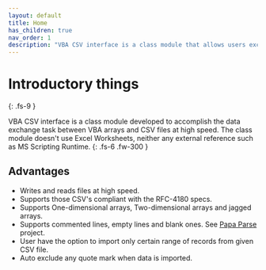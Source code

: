 ```yaml
---
layout: default
title: Home
has_children: true
nav_order: 1
description: "VBA CSV interface is a class module that allows users exchange data between VBA arrays and CSV files at high speed."
---
```


# Introductory things
{: .fs-9 }

VBA CSV interface is a class module developed to accomplish the data exchange task between VBA arrays and CSV files at high speed. The class module doesn't use Excel Worksheets, neither any external reference such as MS Scripting Runtime.
{: .fs-6 .fw-300 }

## Advantages
* Writes and reads files at high speed.
* Supports those CSV's compliant with the RFC-4180 specs.
* Supports One-dimensional arrays, Two-dimensional arrays and jagged arrays.
* Supports commented lines, empty lines and blank ones. See [Papa Parse](https://www.papaparse.com/) project.
* User have the option to import only certain range of records from given CSV file.
* Auto exclude any quote mark when data is imported.
